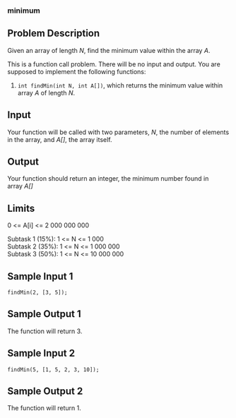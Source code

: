 ### minimum

Problem Description
-------------------

Given an array of length *N*, find the minimum value within the array *A*.

This is a function call problem. There will be no input and output. You are supposed to implement the following functions:

1.  `int findMin(int N, int A[])`, which returns the minimum value within array *A* of length *N*.

Input
-----

Your function will be called with two parameters, *N*, the number of elements in the array, and *A[]*, the array itself.

Output
------

Your function should return an integer, the minimum number found in array *A[]*

Limits
------

0 <= A[i] <= 2 000 000 000

Subtask 1 (15%): 1 <= N <= 1 000\
Subtask 2 (35%): 1 <= N <= 1 000 000\
Subtask 3 (50%): 1 <= N <= 10 000 000

Sample Input 1
--------------

`findMin(2, [3, 5]);`

Sample Output 1
---------------

The function will return 3.

Sample Input 2
--------------

`findMin(5, [1, 5, 2, 3, 10]);`

Sample Output 2
---------------

The function will return 1.